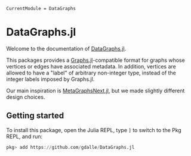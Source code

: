 ```@meta
CurrentModule = DataGraphs
```

# DataGraphs.jl

Welcome to the documentation of [DataGraphs.jl](https://github.com/gdalle/DataGraphs.jl).

This packages provides a [Graphs.jl](https://github.com/JuliaGraphs/Graphs.jl)-compatible format for graphs whose vertices or edges have associated metadata.
In addition, vertices are allowed to have a "label" of arbitrary non-integer type, instead of the integer labels imposed by Graphs.jl.

Our main inspiration is [MetaGraphsNext.jl](https://github.com/JuliaGraphs/MetaGraphsNext.jl), but we made slightly different design choices.

## Getting started

To install this package, open the Julia REPL, type `]` to switch to the Pkg REPL, and run:

```julia
pkg> add https://github.com/gdalle/DataGraphs.jl
```
